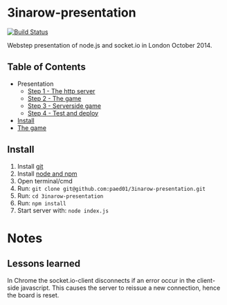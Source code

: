 3inarow-presentation
========

[![Build Status](https://travis-ci.org/paed01/3inarow-presentation.svg?branch=presentation%2F5mayo)](https://travis-ci.org/paed01/3inarow-presentation)

Webstep presentation of node.js and socket.io in London October 2014.

## Table of Contents

- Presentation
    - [Step 1 - The http server](/docs/Step1.md)
    - [Step 2 - The game](/docs/Step2.md)
    - [Step 3 - Serverside game](/docs/Step3.md)
    - [Step 4 - Test and deploy](/docs/Step4.md)
- [Install](#install)
- [The game](/docs/Step2.md)

## Install
1. Install [git](http://git-scm.com/downloads)
2. Install [node and npm](http://nodejs.org) 
3. Open terminal/cmd
4. Run: `git clone git@github.com:paed01/3inarow-presentation.git`
5. Run: `cd 3inarow-presentation`
6. Run: `npm install`
7. Start server with: `node index.js`

# Notes

## Lessons learned
In Chrome the socket.io-client disconnects if an error occur in the client-side javascript. This causes the server to reissue a new connection, hence the board is reset.

